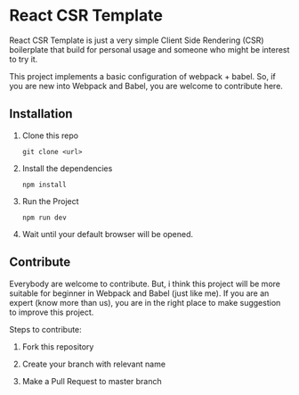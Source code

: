 # React CSR Template

React CSR Template is just a very simple Client Side Rendering (CSR) boilerplate that build for personal usage and someone who might be interest to try it.

This project implements a basic configuration of webpack + babel. So, if you are new into Webpack and Babel, you are welcome to contribute here.

## Installation

1. Clone this repo

   `git clone <url>`

2. Install the dependencies

   `npm install`

3. Run the Project

   `npm run dev`

4. Wait until your default browser will be opened.

## Contribute

Everybody are welcome to contribute. But, i think this project will be more suitable for
beginner in Webpack and Babel (just like me). If you are an expert (know more than us), you are in the right place to make suggestion to improve this project.

Steps to contribute:

1. Fork this repository

2. Create your branch with relevant name

3. Make a Pull Request to master branch
